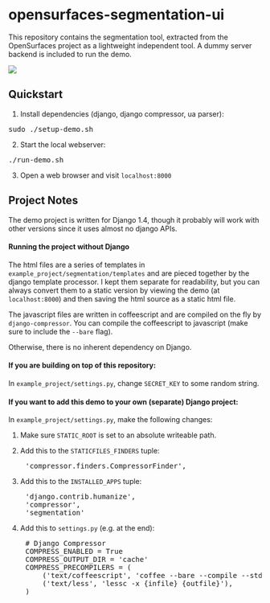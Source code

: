# opensurfaces-segmentation-ui
This repository contains the segmentation tool, extracted from the OpenSurfaces
project as a lightweight independent tool.  A dummy server backend is included
to run the demo.

![](https://github.com/seanbell/opensurfaces-segmentation-ui/blob/master/screenshot.png?raw=true)

## Quickstart
1. Install dependencies (django, django compressor, ua parser):
<pre>
sudo ./setup-demo.sh
</pre>

2. Start the local webserver:
<pre>
./run-demo.sh
</pre>

3. Open a web browser and visit `localhost:8000`

## Project Notes

The demo project is written for Django 1.4, though it probably will work with
other versions since it uses almost no django APIs.

#### Running the project without Django

The html files are a series of templates in
`example_project/segmentation/templates` and are pieced together by the django
template processor.  I kept them separate for readability, but you can always
convert them to a static version by viewing the demo (at `localhost:8000`) and
then saving the html source as a static html file.

The javascript files are written in coffeescript and are compiled on the fly by
`django-compressor`.  You can compile the coffeescript to javascript (make sure
to include the `--bare` flag).

Otherwise, there is no inherent dependency on Django.

#### If you are building on top of this repository:
In `example_project/settings.py`, change `SECRET_KEY` to some
random string.

#### If you want to add this demo to your own (separate) Django project:
In `example_project/settings.py`, make the following changes:

1. Make sure `STATIC_ROOT` is set to an absolute writeable path.

2. Add this to the `STATICFILES_FINDERS` tuple:
<pre>
	'compressor.finders.CompressorFinder',
</pre>

3. Add this to the `INSTALLED_APPS` tuple:
<pre>
	'django.contrib.humanize',
	'compressor',
	'segmentation'
</pre>

4. Add this to `settings.py` (e.g. at the end):
<pre>
	# Django Compressor
	COMPRESS_ENABLED = True
	COMPRESS_OUTPUT_DIR = 'cache'
	COMPRESS_PRECOMPILERS = (
		('text/coffeescript', 'coffee --bare --compile --stdio'),
		('text/less', 'lessc -x {infile} {outfile}'),
	)
</pre>
